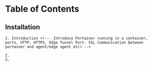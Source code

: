 # Table of Contents
## Installation
    1. Introduction <!--- Introduce Portainer running in a container, ports, HTTP, HTTPS, Edge Tunnel Port. SSL Communication between portainer and agent/edge agent etc) -->

    2. 
    3. 


